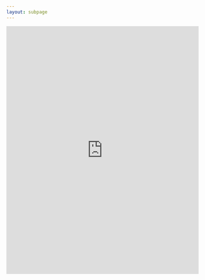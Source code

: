```yaml
---
layout: subpage
---
```

<iframe src='http://katieball.me/uni/extra/life-of-ui/ui.html&height=650' width='100%' height='650' frameborder='0'></iframe>
